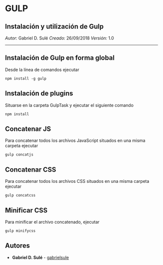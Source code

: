 # GULP #

## Instalación y utilización de Gulp ##
*Autor:* Gabriel D. Sulé
*Creado:* 26/09/2018
*Versión:* 1.0
***

## Instalación de Gulp en forma global ##
Desde la línea de comandos ejecutar

```
npm install -g gulp
```

## Instalación de plugins ##
Situarse en la carpeta GulpTask y ejecutar el siguiente comando

```
npm install
```

## Concatenar JS ##
Para concatenar todos los archivos JavaScript situados en una misma carpeta ejecutar

```
gulp concatjs
```

## Concatenar CSS ##
Para concatenar todos los archivos CSS situados en una misma carpeta ejecutar

```
gulp concatcss
```

## Minificar CSS ##
Para minificar el archivo concatenado, ejecutar

```
gulp minifycss
```

## Autores
* **Gabriel D. Sulé** - [gabrielsule](https://twitter.com/gabrielsule)
